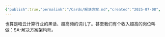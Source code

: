 ```yaml
---
{"publish":true,"permalink":"/Cards/解决方案.md","created":"2025-07-08","modified":"2025-07-08","cssclasses":""}
---
```



也算是咱云计算行业的黑话、超高频的词儿了。甚至我们有个收入超高的岗位叫做：SA-解决方案架构师。
